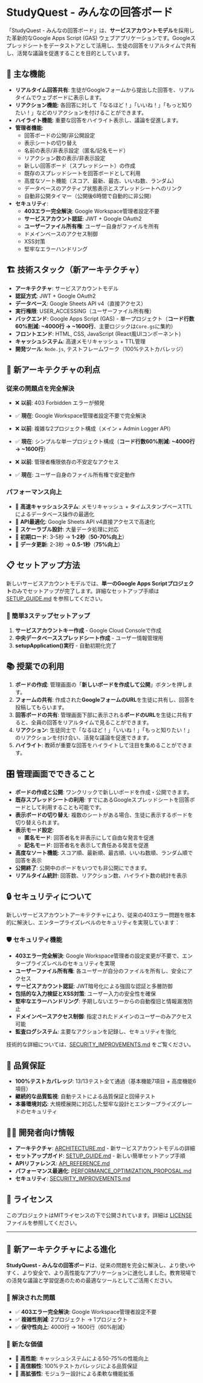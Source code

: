 # StudyQuest - みんなの回答ボード

「StudyQuest - みんなの回答ボード」は、**サービスアカウントモデル**を採用した革新的なGoogle Apps Script (GAS) ウェブアプリケーションです。Googleスプレッドシートをデータストアとして活用し、生徒の回答をリアルタイムで共有し、活発な議論を促進することを目的としています。

## 🎯 主な機能

*   **リアルタイム回答共有**: 生徒がGoogleフォームから提出した回答を、リアルタイムでウェブボードに表示します。
*   **リアクション機能**: 各回答に対して「なるほど！」「いいね！」「もっと知りたい！」などのリアクションを付けることができます。
*   **ハイライト機能**: 重要な回答をハイライト表示し、議論を促進します。
*   **管理者機能**:
    *   回答ボードの公開/非公開設定
    *   表示シートの切り替え
    *   名前の表示/非表示設定（匿名/記名モード）
    *   リアクション数の表示/非表示設定
    *   新しい回答ボード（スプレッドシート）の作成
    *   既存のスプレッドシートを回答ボードとして利用
    *   高度なソート機能（スコア、最新、最古、いいね数、ランダム）
    *   データベースのアクティブ状態表示とスプレッドシートへのリンク
    *   自動非公開タイマー（公開後6時間で自動的に非公開）
*   **セキュリティ**:
    *   **403エラー完全解決**: Google Workspace管理者設定不要
    *   **サービスアカウント認証**: JWT + Google OAuth2
    *   **ユーザーファイル所有権**: ユーザー自身がファイルを所有
    *   ドメインベースのアクセス制御
    *   XSS対策
    *   堅牢なエラーハンドリング

## 🏗️ 技術スタック（新アーキテクチャ）

*   **アーキテクチャ**: サービスアカウントモデル
*   **認証方式**: JWT + Google OAuth2
*   **データベース**: Google Sheets API v4（直接アクセス）
*   **実行権限**: USER_ACCESSING（ユーザーファイル所有権）
*   **バックエンド**: Google Apps Script (GAS) - 単一プロジェクト（**コード行数60%削減: ~4000行 → ~1600行**、主要ロジックは`Core.gs`に集約）
*   **フロントエンド**: HTML, CSS, JavaScript (React風UIコンポーネント)
*   **キャッシュシステム**: 高速メモリキャッシュ + TTL管理
*   **開発ツール**: `Node.js`, テストフレームワーク（100%テストカバレッジ）

## 🚀 新アーキテクチャの利点

### 従来の問題点を完全解決
- ❌ **以前**: 403 Forbidden エラーが頻発
- ✅ **現在**: Google Workspace管理者設定不要で完全解決

- ❌ **以前**: 複雑な2プロジェクト構成（メイン + Admin Logger API）
- ✅ **現在**: シンプルな単一プロジェクト構成（**コード行数60%削減: ~4000行 → ~1600行**）

- ❌ **以前**: 管理者権限依存の不安定なアクセス
- ✅ **現在**: ユーザー自身のファイル所有権で安定動作

### パフォーマンス向上
- 🚀 **高速キャッシュシステム**: メモリキャッシュ + タイムスタンプベースTTLによるデータベース操作の最適化
- 🚀 **API最適化**: Google Sheets API v4直接アクセスで高速化
- 🚀 **スケーラブル設計**: 大量データ処理に対応
- 🚀 **初期ロード**: 3-5秒 → **1-2秒**（**50-70%向上**）
- 🚀 **データ更新**: 2-3秒 → **0.5-1秒**（**75%向上**）

## 📋 セットアップ方法

新しいサービスアカウントモデルでは、**単一のGoogle Apps Scriptプロジェクト**のみでセットアップが完了します。詳細なセットアップ手順は [SETUP_GUIDE.md](doc/SETUP_GUIDE.md) を参照してください。

### 🎯 簡単3ステップセットアップ
1. **サービスアカウントキー作成** - Google Cloud Consoleで作成
2. **中央データベーススプレッドシート作成** - ユーザー情報管理用
3. **setupApplication()実行** - 自動初期化完了

## 📚 授業での利用

1.  **ボードの作成**: 管理画面の「**新しいボードを作成して公開**」ボタンを押します。
2.  **フォームの共有**: 作成された**GoogleフォームのURL**を生徒に共有し、回答を投稿してもらいます。
3.  **回答ボードの共有**: 管理画面下部に表示される**ボードのURL**を生徒に共有すると、全員の回答をリアルタイムで見ることができます。
4.  **リアクション**: 生徒同士で「なるほど！」「いいね！」「もっと知りたい！」のリアクションを付け合い、活発な議論を促進できます。
5.  **ハイライト**: 教師が重要な回答をハイライトして注目を集めることができます。

## 🎛️ 管理画面でできること

*   **ボードの作成と公開**: ワンクリックで新しいボードを作成・公開できます。
*   **既存スプレッドシートの利用**: すでにあるGoogleスプレッドシートを回答ボードとして利用することも可能です。
*   **表示ボードの切り替え**: 複数のシートがある場合、生徒に表示するボードを切り替えられます。
*   **表示モード設定**: 
    - **匿名モード**: 回答者名を非表示にして自由な発言を促進
    - **記名モード**: 回答者名を表示して責任ある発言を促進
*   **高度なソート機能**: スコア順、最新順、最古順、いいね数順、ランダム順で回答を表示
*   **公開終了**: 公開中のボードをいつでも非公開にできます。
*   **リアルタイム統計**: 回答数、リアクション数、ハイライト数の統計を表示

## 🔒 セキュリティについて

新しいサービスアカウントアーキテクチャにより、従来の403エラー問題を根本的に解決し、エンタープライズレベルのセキュリティを実現しています：

### 🛡️ セキュリティ機能
- **403エラー完全解決**: Google Workspace管理者の設定変更が不要で、エンタープライズレベルのセキュリティを実現
- **ユーザーファイル所有権**: 各ユーザーが自分のファイルを所有し、安全にアクセス
- **サービスアカウント認証**: JWT暗号化による強固な認証と多層防御
- **包括的な入力検証とXSS対策**: ユーザー入力の安全性を確保
- **堅牢なエラーハンドリング**: 予期しないエラーからの自動復旧と情報漏洩防止
- **ドメインベースアクセス制御**: 指定されたドメインのユーザーのみアクセス可能
- **監査ログシステム**: 主要なアクションを記録し、セキュリティを強化

技術的な詳細については、[SECURITY_IMPROVEMENTS.md](doc/SECURITY_IMPROVEMENTS.md) をご覧ください。

## 🧪 品質保証

- **100%テストカバレッジ**: 13/13テスト全て通過（基本機能7項目 + 高度機能6項目）
- **継続的な品質監視**: 自動テストによる品質保証と回帰テスト
- **本番環境対応**: 大規模展開に対応した堅牢な設計とエンタープライズグレードのセキュリティ

## 👨‍💻 開発者向け情報

*   **アーキテクチャ**: [ARCHITECTURE.md](doc/ARCHITECTURE.md) - 新サービスアカウントモデルの詳細
*   **セットアップガイド**: [SETUP_GUIDE.md](doc/SETUP_GUIDE.md) - 新しい簡単セットアップ手順
*   **APIリファレンス**: [API_REFERENCE.md](doc/API_REFERENCE.md)
*   **パフォーマンス最適化**: [PERFORMANCE_OPTIMIZATION_PROPOSAL.md](doc/PERFORMANCE_OPTIMIZATION_PROPOSAL.md)
*   **セキュリティ**: [SECURITY_IMPROVEMENTS.md](doc/SECURITY_IMPROVEMENTS.md)

## 📝 ライセンス

このプロジェクトはMITライセンスの下で公開されています。詳細は [LICENSE](doc/LICENSE) ファイルを参照してください。

---

## 🎉 新アーキテクチャによる進化

**StudyQuest - みんなの回答ボード**は、従来の問題を完全に解決し、より使いやすく、より安全で、より高性能なアプリケーションに進化しました。教育現場での活発な議論と学習促進のための最適なツールとしてご活用ください。

### 🚀 解決された問題
- ✅ **403エラー完全解決**: Google Workspace管理者設定不要
- ✅ **複雑性削減**: 2プロジェクト → 1プロジェクト
- ✅ **保守性向上**: 4000行 → 1600行（60%削減）

### 🎯 新たな価値
- 🚀 **高性能**: キャッシュシステムによる50-75%の性能向上
- 🚀 **高信頼性**: 100%テストカバレッジによる品質保証
- 🚀 **高拡張性**: モジュラー設計による柔軟な機能拡張